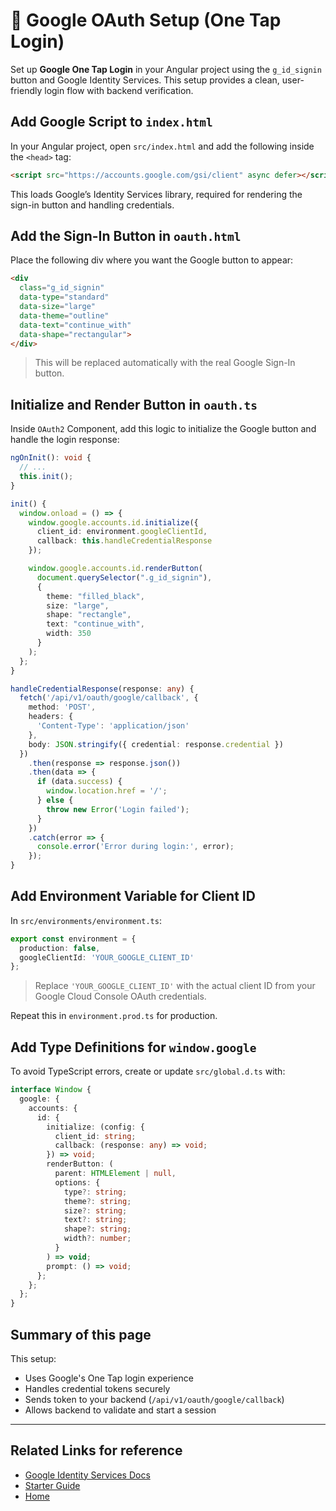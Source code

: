 # 🔐 Google OAuth Setup (One Tap Login)

Set up **Google One Tap Login** in your Angular project using the `g_id_signin` button and Google Identity Services. This setup provides a clean, user-friendly login flow with backend verification.

## Add Google Script to `index.html`

In your Angular project, open `src/index.html` and add the following inside the `<head>` tag:

```html
<script src="https://accounts.google.com/gsi/client" async defer></script>
```

This loads Google’s Identity Services library, required for rendering the sign-in button and handling credentials.

## Add the Sign-In Button in `oauth.html`

Place the following div where you want the Google button to appear:

```html
<div
  class="g_id_signin"
  data-type="standard"
  data-size="large"
  data-theme="outline"
  data-text="continue_with"
  data-shape="rectangular">
</div>
```

> This will be replaced automatically with the real Google Sign-In button.

## Initialize and Render Button in `oauth.ts`

Inside `OAuth2` Component, add this logic to initialize the Google button and handle the login response:

```ts
ngOnInit(): void {
  // ...
  this.init();
}

init() {
  window.onload = () => {
    window.google.accounts.id.initialize({
      client_id: environment.googleClientId,
      callback: this.handleCredentialResponse
    });

    window.google.accounts.id.renderButton(
      document.querySelector(".g_id_signin"),
      {
        theme: "filled_black",
        size: "large",
        shape: "rectangle",
        text: "continue_with",
        width: 350
      }
    );
  };
}

handleCredentialResponse(response: any) {
  fetch('/api/v1/oauth/google/callback', {
    method: 'POST',
    headers: {
      'Content-Type': 'application/json'
    },
    body: JSON.stringify({ credential: response.credential })
  })
    .then(response => response.json())
    .then(data => {
      if (data.success) {
        window.location.href = '/';
      } else {
        throw new Error('Login failed');
      }
    })
    .catch(error => {
      console.error('Error during login:', error);
    });
}
```

## Add Environment Variable for Client ID

In `src/environments/environment.ts`:

```ts
export const environment = {
  production: false,
  googleClientId: 'YOUR_GOOGLE_CLIENT_ID'
};
```

> Replace `'YOUR_GOOGLE_CLIENT_ID'` with the actual client ID from your Google Cloud Console OAuth credentials.

Repeat this in `environment.prod.ts` for production.

## Add Type Definitions for `window.google`

To avoid TypeScript errors, create or update `src/global.d.ts` with:

```ts
interface Window {
  google: {
    accounts: {
      id: {
        initialize: (config: {
          client_id: string;
          callback: (response: any) => void;
        }) => void;
        renderButton: (
          parent: HTMLElement | null,
          options: {
            type?: string;
            theme?: string;
            size?: string;
            text?: string;
            shape?: string;
            width?: number;
          }
        ) => void;
        prompt: () => void;
      };
    };
  };
}
```

## Summary of this page

This setup:
- Uses Google's One Tap login experience
- Handles credential tokens securely
- Sends token to your backend (`/api/v1/oauth/google/callback`)
- Allows backend to validate and start a session

---

## Related Links for reference

- [Google Identity Services Docs](https://developers.google.com/identity/gsi/web)
- [Starter Guide](/guide)
- [Home](/)